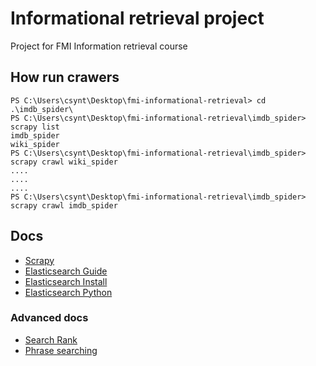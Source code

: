 # Informational retrieval project

Project for FMI Information retrieval course

## How run crawers

```
PS C:\Users\csynt\Desktop\fmi-informational-retrieval> cd .\imdb_spider\
PS C:\Users\csynt\Desktop\fmi-informational-retrieval\imdb_spider> scrapy list
imdb_spider
wiki_spider
PS C:\Users\csynt\Desktop\fmi-informational-retrieval\imdb_spider> scrapy crawl wiki_spider
....
....
....
PS C:\Users\csynt\Desktop\fmi-informational-retrieval\imdb_spider> scrapy crawl imdb_spider
```

## Docs

* [Scrapy](https://docs.scrapy.org/en/latest/intro/tutorial.html)
* [Elasticsearch Guide](https://www.elastic.co/guide/index.html)
* [Elasticsearch Install](https://www.elastic.co/guide/en/elasticsearch/reference/current/install-elasticsearch.html)
* [Elasticsearch Python](https://elasticsearch-py.readthedocs.io/en/v8.5.3)

### Advanced docs

* [Search Rank](https://www.elastic.co/guide/en/elasticsearch/reference/current/search-rank-eval.html)
* [Phrase searching](https://www.elastic.co/guide/en/elasticsearch/reference/current/query-dsl-match-query-phrase.html)
